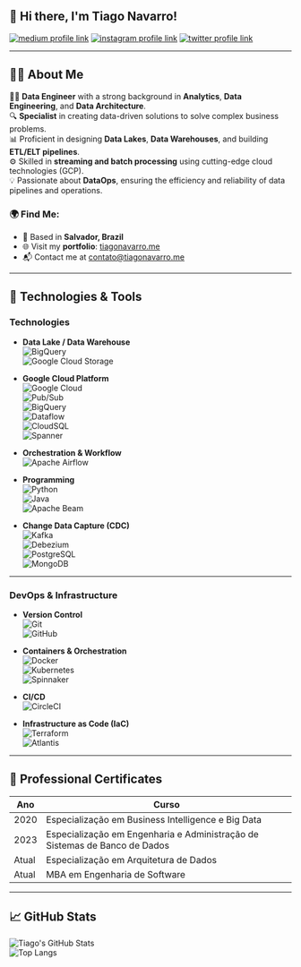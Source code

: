 ## 👋 Hi there, I'm Tiago Navarro!

[![medium profile link](https://img.shields.io/badge/Medium-12100E?style=for-the-badge&logo=medium&logoColor=white)](https://otiagonavarro.medium.com)
[![instagram profile link](https://img.shields.io/badge/Instagram-E4405F?style=for-the-badge&logo=instagram&logoColor=white)](https://www.instagram.com/otiagonavarro)
[![twitter profile link](https://img.shields.io/badge/Twitter-1DA1F2?style=for-the-badge&logo=twitter&logoColor=white)](https://twitter.com/tiagornavarro)

---

## 🙋‍♂️ About Me

👨‍💻 **Data Engineer** with a strong background in **Analytics**, **Data Engineering**, and **Data Architecture**.  
🔍 **Specialist** in creating data-driven solutions to solve complex business problems.  
📊 Proficient in designing **Data Lakes**, **Data Warehouses**, and building **ETL/ELT pipelines**.  
⚙️ Skilled in **streaming and batch processing** using cutting-edge cloud technologies (GCP).  
💡 Passionate about **DataOps**, ensuring the efficiency and reliability of data pipelines and operations.

### 🌍 Find Me:  
- 📍 Based in **Salvador, Brazil**  
- 🌐 Visit my **portfolio**: [tiagonavarro.me](http://tiagonavarro.me)  
- 📬 Contact me at [contato@tiagonavarro.me](mailto:contato@tiagonavarro.me) 

---

## 🔧 Technologies & Tools

### **Technologies**

- **Data Lake / Data Warehouse**  
  ![BigQuery](https://img.shields.io/badge/BigQuery-4285F4?style=for-the-badge&logo=google-cloud&logoColor=white)  
  ![Google Cloud Storage](https://img.shields.io/badge/Google%20Cloud%20Storage-4285F4?style=for-the-badge&logo=google-cloud&logoColor=white)

- **Google Cloud Platform**  
  ![Google Cloud](https://img.shields.io/badge/Google_Cloud-4285F4?style=for-the-badge&logo=google-cloud&logoColor=white)  
  ![Pub/Sub](https://img.shields.io/badge/Pub%2FSub-4285F4?style=for-the-badge&logo=google-cloud&logoColor=white)  
  ![BigQuery](https://img.shields.io/badge/BigQuery-4285F4?style=for-the-badge&logo=google-cloud&logoColor=white)  
  ![Dataflow](https://img.shields.io/badge/Dataflow-4285F4?style=for-the-badge&logo=google-cloud&logoColor=white)  
  ![CloudSQL](https://img.shields.io/badge/CloudSQL-4285F4?style=for-the-badge&logo=google-cloud&logoColor=white)  
  ![Spanner](https://img.shields.io/badge/Spanner-4285F4?style=for-the-badge&logo=google-cloud&logoColor=white)

- **Orchestration & Workflow**  
  ![Apache Airflow](https://img.shields.io/badge/Apache_Airflow-017CEE?style=for-the-badge&logo=apache-airflow&logoColor=white)

- **Programming**  
  ![Python](https://img.shields.io/badge/Python-3776AB?style=for-the-badge&logo=python&logoColor=white)  
  ![Java](https://img.shields.io/badge/Java-007396?style=for-the-badge&logo=java&logoColor=white)  
  ![Apache Beam](https://img.shields.io/badge/Apache_Beam-F37B00?style=for-the-badge&logo=apache&logoColor=white)

- **Change Data Capture (CDC)**  
  ![Kafka](https://img.shields.io/badge/Apache_Kafka-231F20?style=for-the-badge&logo=apache-kafka&logoColor=white)  
  ![Debezium](https://img.shields.io/badge/Debezium-E20074?style=for-the-badge&logo=debezium&logoColor=white)  
  ![PostgreSQL](https://img.shields.io/badge/PostgreSQL-336791?style=for-the-badge&logo=postgresql&logoColor=white)  
  ![MongoDB](https://img.shields.io/badge/MongoDB-47A248?style=for-the-badge&logo=mongodb&logoColor=white)

---

### **DevOps & Infrastructure**

- **Version Control**  
  ![Git](https://img.shields.io/badge/Git-F05032?style=for-the-badge&logo=git&logoColor=white)  
  ![GitHub](https://img.shields.io/badge/GitHub-181717?style=for-the-badge&logo=github&logoColor=white)

- **Containers & Orchestration**  
  ![Docker](https://img.shields.io/badge/Docker-2496ED?style=for-the-badge&logo=docker&logoColor=white)  
  ![Kubernetes](https://img.shields.io/badge/Kubernetes-326CE5?style=for-the-badge&logo=kubernetes&logoColor=white)  
  ![Spinnaker](https://img.shields.io/badge/Spinnaker-139BB4?style=for-the-badge&logo=spinnaker&logoColor=white)

- **CI/CD**  
  ![CircleCI](https://img.shields.io/badge/CircleCI-343434?style=for-the-badge&logo=circleci&logoColor=white)

- **Infrastructure as Code (IaC)**  
  ![Terraform](https://img.shields.io/badge/Terraform-623CE4?style=for-the-badge&logo=terraform&logoColor=white)  
  ![Atlantis](https://img.shields.io/badge/Atlantis-2F9DDB?style=for-the-badge&logo=atlantis&logoColor=white)

---

## 📜 Professional Certificates

| Ano  | Curso                                                              |
|------|--------------------------------------------------------------------|
| 2020 | Especialização em Business Intelligence e Big Data                |
| 2023 | Especialização em Engenharia e Administração de Sistemas de Banco de Dados |
| Atual | Especialização em Arquitetura de Dados                            |
| Atual | MBA em Engenharia de Software                                     |

---

## 📈 GitHub Stats

![Tiago's GitHub Stats](https://github-readme-stats.vercel.app/api?username=tiagornandrade&show_icons=true&theme=radical)  
![Top Langs](https://github-readme-stats.vercel.app/api/top-langs/?username=tiagornandrade&layout=compact&theme=radical)
